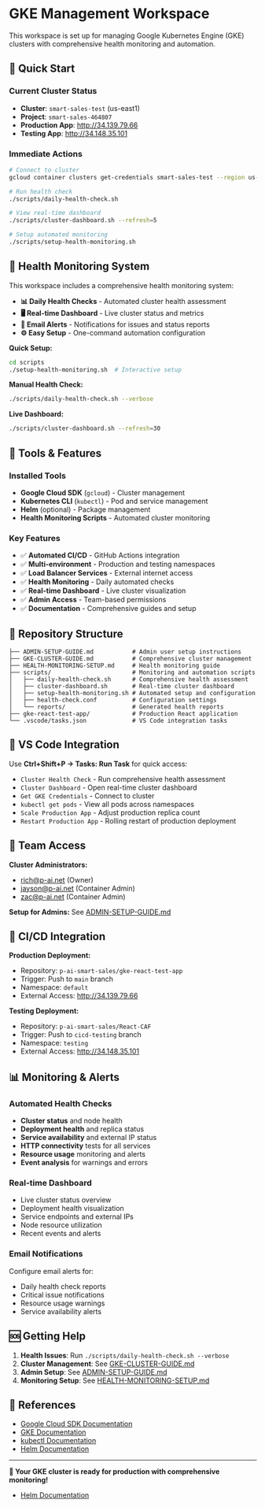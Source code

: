 # GKE Management Workspace

This workspace is set up for managing Google Kubernetes Engine (GKE) clusters with comprehensive health monitoring and automation.

## 🎯 Quick Start

### Current Cluster Status
- **Cluster**: `smart-sales-test` (us-east1)
- **Project**: `smart-sales-464807`
- **Production App**: http://34.139.79.66
- **Testing App**: http://34.148.35.101

### Immediate Actions
```bash
# Connect to cluster
gcloud container clusters get-credentials smart-sales-test --region us-east1 --project smart-sales-464807

# Run health check
./scripts/daily-health-check.sh

# View real-time dashboard
./scripts/cluster-dashboard.sh --refresh=5

# Setup automated monitoring
./scripts/setup-health-monitoring.sh
```

## 🏥 Health Monitoring System

This workspace includes a comprehensive health monitoring system:

- **📊 Daily Health Checks** - Automated cluster health assessment
- **🖥 Real-time Dashboard** - Live cluster status and metrics
- **📧 Email Alerts** - Notifications for issues and status reports
- **⚙️ Easy Setup** - One-command automation configuration

**Quick Setup:**
```bash
cd scripts
./setup-health-monitoring.sh  # Interactive setup
```

**Manual Health Check:**
```bash
./scripts/daily-health-check.sh --verbose
```

**Live Dashboard:**
```bash
./scripts/cluster-dashboard.sh --refresh=30
```

## 🔧 Tools & Features

### Installed Tools
- **Google Cloud SDK** (`gcloud`) - Cluster management
- **Kubernetes CLI** (`kubectl`) - Pod and service management  
- **Helm** (optional) - Package management
- **Health Monitoring Scripts** - Automated cluster monitoring

### Key Features
- ✅ **Automated CI/CD** - GitHub Actions integration
- ✅ **Multi-environment** - Production and testing namespaces
- ✅ **Load Balancer Services** - External internet access
- ✅ **Health Monitoring** - Daily automated checks
- ✅ **Real-time Dashboard** - Live cluster visualization
- ✅ **Admin Access** - Team-based permissions
- ✅ **Documentation** - Comprehensive guides and setup

## 📁 Repository Structure

```
├── ADMIN-SETUP-GUIDE.md           # Admin user setup instructions
├── GKE-CLUSTER-GUIDE.md           # Comprehensive cluster management
├── HEALTH-MONITORING-SETUP.md     # Health monitoring guide
├── scripts/                       # Monitoring and automation scripts
│   ├── daily-health-check.sh      # Comprehensive health assessment
│   ├── cluster-dashboard.sh       # Real-time cluster dashboard
│   ├── setup-health-monitoring.sh # Automated setup and configuration
│   ├── health-check.conf          # Configuration settings
│   └── reports/                   # Generated health reports
├── gke-react-test-app/            # Production React application
└── .vscode/tasks.json             # VS Code integration tasks
```

## 🚀 VS Code Integration

Use **Ctrl+Shift+P → Tasks: Run Task** for quick access:

- `Cluster Health Check` - Run comprehensive health assessment
- `Cluster Dashboard` - Open real-time cluster dashboard  
- `Get GKE Credentials` - Connect to cluster
- `kubectl get pods` - View all pods across namespaces
- `Scale Production App` - Adjust production replica count
- `Restart Production App` - Rolling restart of production deployment

## 👥 Team Access

**Cluster Administrators:**
- rich@p-ai.net (Owner)
- jayson@p-ai.net (Container Admin) 
- zac@p-ai.net (Container Admin)

**Setup for Admins:** See [ADMIN-SETUP-GUIDE.md](ADMIN-SETUP-GUIDE.md)

## 🔄 CI/CD Integration

**Production Deployment:**
- Repository: `p-ai-smart-sales/gke-react-test-app`
- Trigger: Push to `main` branch
- Namespace: `default`
- External Access: http://34.139.79.66

**Testing Deployment:**
- Repository: `p-ai-smart-sales/React-CAF`
- Trigger: Push to `cicd-testing` branch  
- Namespace: `testing`
- External Access: http://34.148.35.101

## 📊 Monitoring & Alerts

### Automated Health Checks
- **Cluster status** and node health
- **Deployment health** and replica status
- **Service availability** and external IP status
- **HTTP connectivity** tests for all services
- **Resource usage** monitoring and alerts
- **Event analysis** for warnings and errors

### Real-time Dashboard  
- Live cluster status overview
- Deployment health visualization
- Service endpoints and external IPs
- Node resource utilization
- Recent events and alerts

### Email Notifications
Configure email alerts for:
- Daily health check reports
- Critical issue notifications
- Resource usage warnings
- Service availability alerts

## 🆘 Getting Help

1. **Health Issues**: Run `./scripts/daily-health-check.sh --verbose`
2. **Cluster Management**: See [GKE-CLUSTER-GUIDE.md](GKE-CLUSTER-GUIDE.md)
3. **Admin Setup**: See [ADMIN-SETUP-GUIDE.md](ADMIN-SETUP-GUIDE.md)
4. **Monitoring Setup**: See [HEALTH-MONITORING-SETUP.md](HEALTH-MONITORING-SETUP.md)

## 🔗 References
- [Google Cloud SDK Documentation](https://cloud.google.com/sdk/docs)
- [GKE Documentation](https://cloud.google.com/kubernetes-engine/docs)
- [kubectl Documentation](https://kubernetes.io/docs/reference/kubectl/)
- [Helm Documentation](https://helm.sh/docs/)

---

**🎉 Your GKE cluster is ready for production with comprehensive monitoring!**
- [Helm Documentation](https://helm.sh/docs/)
